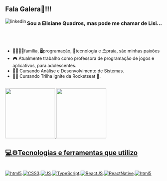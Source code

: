 ## Fala Galera👋!!!
<a href="https://www.linkedin.com/in/elisiane-quadros/">
      <img align="left"src="https://img.icons8.com/bubbles/80/null/linkedin.png" alt="linkedin">
    </a>
    
### Sou a Elisiane Quadros, mas pode me chamar de Lisi...
</br>

##
 
-  👨‍👩‍👧🐶família, 🖥️programação, 🤖tecnologia e ⛱️praia, são minhas paixões
- 🎮 Atualmente trabalho como professora de programação de jogos e aplicativos, para adolescentes.
- 👩‍🎓 Cursando Análise e Desenvolvimento de Sistemas. 
- 👩‍💻 Cursando Trilha Ignite da Rocketseat 🚀.
</br>

  <div>
   <a href="https://www.linkedin.com/in/elisiane-quadros/">
      <img height="160em" src="https://github-readme-stats.vercel.app/api?username=LisiQuadros&show_icons=true&theme=github_dark"/>
      <img height="160em" src="https://github-readme-stats.vercel.app/api/top-langs/?username=LisiQuadros&layout=compact&langs_count=7&theme=github_dark"/>
  </div>
  
  ## 💻⚙️Tecnologias e ferramentas que utilizo

  <div style="display: inline_block"><br>
    <img align="center" alt="html5" src="https://img.shields.io/badge/HTML5-E34F26?style=for-the-badge&logo=html5&logoColor=white" />
    <img align="center" alt="CSS3" src="https://img.shields.io/badge/CSS3-1572B6?style=for-the-badge&logo=css3&logoColor=white" />
    <img align="center" alt="JS" src="https://img.shields.io/badge/JavaScript-F7DF1E?style=for-the-badge&logo=javascript&logoColor=black" />
    <img align="center" alt="TypeScript" src="https://img.shields.io/badge/TypeScript-007ACC?style=for-the-badge&logo=typescript&logoColor=white" />
    <img align="center" alt="ReactJS" src="https://img.shields.io/badge/React-20232A?style=for-the-badge&logo=react&logoColor=61DAFB" />
    <img align="center" alt="ReactNative" src="https://img.shields.io/badge/React_Native-20232A?style=for-the-badge&logo=react&logoColor=61DAFB" />
    <img align="center" alt="html5" src="https://img.shields.io/badge/Material--UI-0081CB?style=for-the-badge&logo=material-ui&logoColor=white" />
  </div>
  
  
